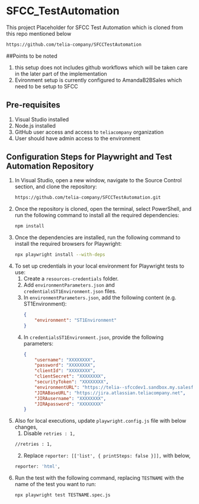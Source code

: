 # SFCC_TestAutomation

This project Placeholder for SFCC Test Automation which is cloned from this repo mentioned below

```sh
https://github.com/telia-company/SFCCTestAutomation
```

##Points to be noted 

1. this setup does not includes github workflows which will be taken care in the later part of the implementation 
2. Evironment setup is currently configured to AmandaB2BSales which need to be setup to SFCC 



## Pre-requisites

1. Visual Studio installed
2. Node.js installed
3. GitHub user access and access to `teliacompany` organization
4. User should have admin access to the environment

## Configuration Steps for Playwright and Test Automation Repository

1. In Visual Studio, open a new window, navigate to the Source Control section, and clone the repository:
    ```sh
    https://github.com/telia-company/SFCCTestAutomation.git
    ```
2. Once the repository is cloned, open the terminal, select PowerShell, and run the following command to install all the required dependencies:
    ```sh
    npm install
    ```
3. Once the dependencies are installed, run the following command to install the required browsers for Playwright:
    ```sh
    npx playwright install --with-deps
    ```
4. To set up credentials in your local environment for Playwright tests to use:
    1. Create a `resources-credentials` folder.
    2. Add `environmentParameters.json` and `credentialsST1Environment.json` files.
    3. In `environmentParameters.json`, add the following content (e.g. ST1Environment):
        ```json
        {
            "environment": "ST1Environment"
        }
        ```
    4. In `credentialsST1Environment.json`, provide the following parameters:
        ```json
        {
            "username": "XXXXXXXX",
            "password": "XXXXXXXX",
            "clientId": "XXXXXXXX",
            "clientSecret": "XXXXXXXX",
            "securityToken": "XXXXXXXX",
            "environmentURL": "https://telia--sfccdev1.sandbox.my.salesforce.com/",
            "JIRABaseURL": "https://jira.atlassian.teliacompany.net",
            "JIRAusername": "XXXXXXXX",
            "JIRApassword": "XXXXXXXX"
        }
        ```
5. Also for local executions, update `playwright.config.js` file with below changes,
    1. Disable `retries : 1,`
    ```sh
    //retries : 1,
    ```
    2. Replace `reporter: [['list', { printSteps: false }]],` with below,
    ```sh
    reporter: 'html',
    ```
6. Run the test with the following command, replacing `TESTNAME` with the name of the test you want to run:
    ```sh
    npx playwright test TESTNAME.spec.js
    ```
